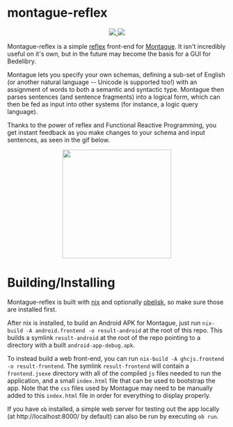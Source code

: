 # montague-reflex

<p align="center">
  <a href="https://haskell.org/">
    <img src="https://img.shields.io/badge/Language-Haskell-blue">
  </a>
  <a href="https://github.com/Sintrastes/montague-reflex/actions/workflows/build.yml">
    <img src="https://github.com/sintrastes/montague-reflex/workflows/BUILD/badge.svg">
  </a>
</p>

Montague-reflex is a simple [reflex](https://reflex-frp.org/) front-end for [Montague](https://github.com/Sintrastes/Montague). It isn't incredibly useful on it's own, but in the future may become the basis for a GUI for Bedelibry.

Montague lets you specify your own schemas, defining a sub-set of English (or another natural language -- Unicode is supported too!)
 with an assignment of words to both a semantic and syntactic type. Montague then parses
 sentences (and sentence fragments) into a logical form, which can
 then be fed as input into other systems (for instance, a logic query language).

Thanks to the power of reflex and Functional Reactive Programming,
 you get instant feedback as you make changes to your schema and
 input sentences, as seen in the gif below.

<div align="center">
  <img width="250em" src="https://raw.githubusercontent.com/Sintrastes/montague-reflex/main/images/montague_screenshot.png"/>
</div>

# Building/Installing

Montague-reflex is built with [nix](https://nixos.org/) and optionally [obelisk](https://github.com/obsidiansystems/obelisk/), so make sure those are installed first. 

After nix is installed, to build an Android APK for Montague, just run `nix-build -A android.frontend -o result-android` at the root of this repo. This builds a symlink `result-android` at the root of the repo pointing to a directory with a built `android-app-debug.apk`.

To instead build a web front-end, you can run `nix-build -A ghcjs.frontend -o result-frontend`. The symlink `result-frontend` will contain a `frontend.jsexe` directory with all of the compiled `js` files needed to run the application, and a small `index.html` file that can be used to bootstrap the app. Note that the `css` files used by Montague may need to be manually added to this `index.html` file in order for everything to display properly.

If you have `ob` installed, a simple web server for testing out the app locally (at http://localhost:8000/ by default) can also be run by executing `ob run`.
